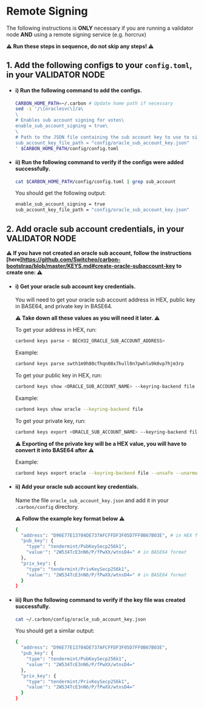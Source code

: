 # Remote Signing

The following instructions is **ONLY** necessary if you are running a validator node **AND** using a remote signing service (e.g. horcrux)

**:warning: Run these steps in sequence, do not skip any steps! :warning:**

## 1. Add the following configs to your `config.toml`, in your **VALIDATOR NODE**

  * #### i) Run the following command to add the configs.

    ```bash
    CARBON_HOME_PATH=~/.carbon # Update home path if necessary
    sed -i '/\[oraclesvc\]/a\
    \
    # Enables sub account signing for votes\
    enable_sub_account_signing = true\
    \
    # Path to the JSON file containing the sub account key to use to sign oracle votes\
    sub_account_key_file_path = "config/oracle_sub_account_key.json"
    ' $CARBON_HOME_PATH/config/config.toml
    ```

  * #### ii) Run the following command to verify if the configs were added successfully.

    ```bash
    cat $CARBON_HOME_PATH/config/config.toml | grep sub_account
    ```

    You should get the following output:

    ```bash
    enable_sub_account_signing = true
    sub_account_key_file_path = "config/oracle_sub_account_key.json"
    ```


## 2. Add oracle sub account credentials, in your **VALIDATOR NODE**

  **:warning: If you have not created an oracle sub account, follow the instructions [here]https://github.com/Switcheo/carbon-bootstrap/blob/master/KEYS.md#create-oracle-subaccount-key to create one: :warning:**

  * #### i) Get your oracle sub account key credentials.
    
    You will need to get your oracle sub account address in HEX, public key in BASE64, and private key in BASE64.

    **:warning: Take down all these values as you will need it later. :warning:**

    To get your address in HEX, run:
    ```bash
    carbond keys parse < BECH32_ORACLE_SUB_ACCOUNT_ADDRESS>
    ```

    Example:
    ```bash
    carbond keys parse swth1m9h80cfhqn08x7hull0n7pwhlu9k0vp7hjm3rp
    ```

    To get your public key in HEX, run:
    ```bash
    carbond keys show <ORACLE_SUB_ACCOUNT_NAME> --keyring-backend file
    ```

    Example:
    ```bash
    carbond keys show oracle --keyring-backend file
    ```

    To get your private key, run:
    ```bash
    carbond keys export <ORACLE_SUB_ACCOUNT_NAME> --keyring-backend file --unsafe --unarmored-hex
    ```

    **:warning: Exporting of the private key will be a HEX value, you will have to convert it into BASE64 after :warning:**

    Example:
    ```bash
    carbond keys export oracle --keyring-backend file --unsafe --unarmored-hex
    ```

  * #### ii) Add your oracle sub account key credentials.
    
    Name the file `oracle_sub_account_key.json` and add it in your `.carbon/config` directory.

    **:warning: Follow the example key format below :warning:**

    ```bash
    {
      "address": "D96E77E13704DE737AFCFFDF3F05D7FF0B67B03E", # in HEX format
      "pub_key": {
        "type": "tendermint/PubKeySecp256k1",
        "value'": "2W534TcE3nN6/P/fPwXX/wtnsD4=" # in BASE64 format
      },
      "priv_key": {
        "type": "tendermint/PrivKeySecp256k1",
        "value'": "2W534TcE3nN6/P/fPwXX/wtnsD4=" # in BASE64 format
      }
    }
    ```

  * #### iii) Run the following command to verify if the key file was created successfully.
    
    ```bash
    cat ~/.carbon/config/oracle_sub_account_key.json
    ```

    You should get a similar output:

    ```bash
    {
      "address": "D96E77E13704DE737AFCFFDF3F05D7FF0B67B03E",
      "pub_key": {
        "type": "tendermint/PubKeySecp256k1",
        "value'": "2W534TcE3nN6/P/fPwXX/wtnsD4="
      },
      "priv_key": {
        "type": "tendermint/PrivKeySecp256k1",
        "value'": "2W534TcE3nN6/P/fPwXX/wtnsD4="
      }
    }
    ```